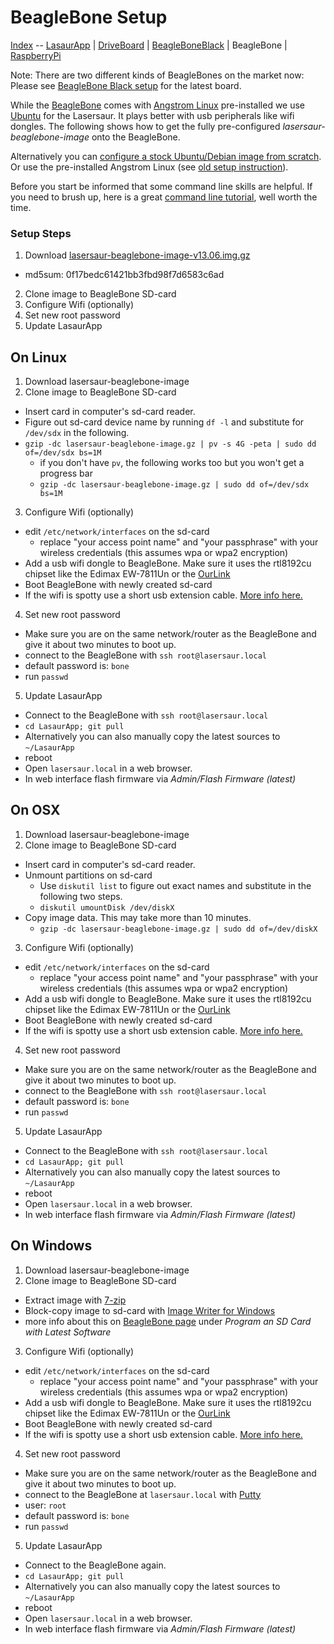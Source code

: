 BeagleBone Setup
================

[Index](index.md) -- [LasaurApp](lasaurapp.md) | [DriveBoard](driveboard.md) | [BeagleBoneBlack](bbb_setup.md) | BeagleBone | [RaspberryPi](raspberrypi_setup.md)

Note: There are two different kinds of BeagleBones on the market now: Please see [BeagleBone Black setup](bbb_setup.md) for the latest board.

While the [BeagleBone](http://beagleboard.org/bone) comes with [Angstrom Linux](http://www.angstrom-distribution.org/) pre-installed we use [Ubuntu](http://elinux.org/BeagleBoardUbuntu) for the Lasersaur. It plays better with usb peripherals like wifi dongles.  The following shows how to get the fully pre-configured *lasersaur-beaglebone-image* onto the BeagleBone. 

Alternatively you can [configure a stock Ubuntu/Debian image from scratch](beaglbone_ubuntu.md). Or use the pre-installed Angstrom Linux (see [old setup instruction](beaglebone_angstrom.md)).

Before you start be informed that some command line skills are helpful. If you need to brush up, here is a great [command line tutorial](http://www.linuxcommand.org), well worth the time.

### Setup Steps
1. Download [lasersaur-beaglebone-image-v13.06.img.gz](http://file.lasersaur.com/driveboard/lasersaur-beaglebone-image-v13.06.img.gz)
  - md5sum: 0f17bedc61421bb3fbd98f7d6583c6ad
2. Clone image to BeagleBone SD-card
3. Configure Wifi (optionally)
4. Set new root password
5. Update LasaurApp


On Linux
---------
1. Download lasersaur-beaglebone-image
2. Clone image to BeagleBone SD-card
  - Insert card in computer's sd-card reader.
  - Figure out sd-card device name by running `df -l` and substitute for `/dev/sdx` in the following.
  - `gzip -dc lasersaur-beaglebone-image.gz | pv -s 4G -peta | sudo dd of=/dev/sdx bs=1M`
      - if you don't have `pv`, the following works too but you won't get a progress bar
      - `gzip -dc lasersaur-beaglebone-image.gz | sudo dd of=/dev/sdx bs=1M`
3. Configure Wifi (optionally)
  - edit `/etc/network/interfaces` on the sd-card
    - replace "your access point name" and "your passphrase" with your wireless credentials (this assumes wpa or wpa2 encryption)
  - Add a usb wifi dongle to BeagleBone. Make sure it uses the rtl8192cu chipset like the Edimax EW-7811Un or the [OurLink](http://www.adafruit.com/products/814)
  - Boot BeagleBone with newly created sd-card
  - If the wifi is spotty use a short usb extension cable. [More info here.](https://groups.google.com/forum/?fromgroups=#!topic/beaglebone/UPERscSdoEk)
4. Set new root password
  - Make sure you are on the same network/router as the BeagleBone and give it about two minutes to boot up.
  - connect to the BeagleBone with `ssh root@lasersaur.local`
  - default password is: `bone`
  - run `passwd`
5. Update LasaurApp
  - Connect to the BeagleBone with `ssh root@lasersaur.local`
  - `cd LasaurApp; git pull`
  - Alternatively you can also manually copy the latest sources to `~/LasaurApp`
  - reboot
  - Open `lasersaur.local` in a web browser.
  - In web interface flash firmware via *Admin/Flash Firmware (latest)*


On OSX
-------
1. Download lasersaur-beaglebone-image
2. Clone image to BeagleBone SD-card
  - Insert card in computer's sd-card reader.
  - Unmount partitions on sd-card
    - Use `diskutil list` to figure out exact names and substitute in the following two steps.
    - `diskutil umountDisk /dev/diskX`
  - Copy image data. This may take more than 10 minutes.
    - `gzip -dc lasersaur-beaglebone-image.gz | sudo dd of=/dev/diskX`
3. Configure Wifi (optionally)
  - edit `/etc/network/interfaces` on the sd-card
    - replace "your access point name" and "your passphrase" with your wireless credentials (this assumes wpa or wpa2 encryption)
  - Add a usb wifi dongle to BeagleBone. Make sure it uses the rtl8192cu chipset like the Edimax EW-7811Un or the [OurLink](http://www.adafruit.com/products/814)
  - Boot BeagleBone with newly created sd-card
  - If the wifi is spotty use a short usb extension cable. [More info here.](https://groups.google.com/forum/?fromgroups=#!topic/beaglebone/UPERscSdoEk)
4. Set new root password
  - Make sure you are on the same network/router as the BeagleBone and give it about two minutes to boot up.
  - connect to the BeagleBone with `ssh root@lasersaur.local`
  - default password is: `bone`
  - run `passwd`
5. Update LasaurApp
  - Connect to the BeagleBone with `ssh root@lasersaur.local`
  - `cd LasaurApp; git pull`
  - Alternatively you can also manually copy the latest sources to `~/LasaurApp`
  - reboot
  - Open `lasersaur.local` in a web browser.
  - In web interface flash firmware via *Admin/Flash Firmware (latest)*


On Windows
-----------
1. Download lasersaur-beaglebone-image
2. Clone image to BeagleBone SD-card
  - Extract image with [7-zip](http://www.7-zip.org/download.html)
  - Block-copy image to sd-card with [Image Writer for Windows](http://sourceforge.net/projects/win32diskimager/?source=dlp)
  - more info about this on [BeagleBone page](http://beagleboard.org/static/beaglebone/latest/README.htm) under *Program an SD Card with Latest Software*
3. Configure Wifi (optionally)
  - edit `/etc/network/interfaces` on the sd-card
    - replace "your access point name" and "your passphrase" with your wireless credentials (this assumes wpa or wpa2 encryption)
  - Add a usb wifi dongle to BeagleBone. Make sure it uses the rtl8192cu chipset like the Edimax EW-7811Un or the [OurLink](http://www.adafruit.com/products/814)
  - Boot BeagleBone with newly created sd-card
  - If the wifi is spotty use a short usb extension cable. [More info here.](https://groups.google.com/forum/?fromgroups=#!topic/beaglebone/UPERscSdoEk)
4. Set new root password
  - Make sure you are on the same network/router as the BeagleBone and give it about two minutes to boot up.
  - connect to the BeagleBone at `lasersaur.local` with [Putty](https://en.wikipedia.org/wiki/PuTTY)
  - user: `root`
  - default password is: `bone`
  - run `passwd`
5. Update LasaurApp
  - Connect to the BeagleBone again.
  - `cd LasaurApp; git pull`
  - Alternatively you can also manually copy the latest sources to `~/LasaurApp`
  - reboot
  - Open `lasersaur.local` in a web browser.
  - In web interface flash firmware via *Admin/Flash Firmware (latest)*
